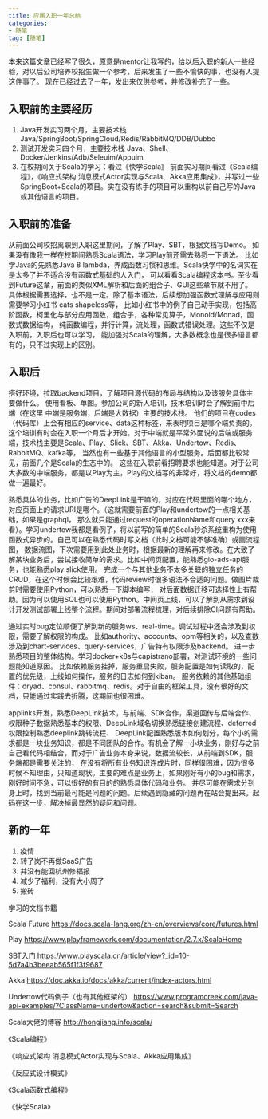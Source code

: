 ```yaml
---
title: 应届入职一年总结
categories:
- 随笔
tag: [随笔]
---
```


   本来这篇文章已经写了很久，原意是mentor让我写的，给以后入职的新人一些经验，对以后公司培养校招生做一个参考，后来发生了一些不愉快的事，也没有人提这件事了。
现在已经过去了一年，发出来仅供参考，并修改补充了一些。

## 入职前的主要经历

1. Java开发实习两个月，主要技术栈 Java/SpringBoot/SpringCloud/Redis/RabbitMQ/DDB/Dubbo
2. 测试开发实习四个月，主要技术栈  Java、Shell、Docker/Jenkins/Adb/Seleuim/Appuim
3. 在校期间关于Scala的学习：看过《快学Scala》
前面实习期间看过《Scala编程》，《响应式架构 消息模式Actor实现与Scala、Akka应用集成》，并写过一些SpringBoot+Scala的项目。实在没有练手的项目可以重构以前自己写的Java或其他语言的项目。

## 入职前的准备

从前面公司校招离职到入职这里期间，了解了Play、SBT，根据文档写Demo。
如果没有像我一样在校期间熟悉Scala语法，学习Play前还需去熟悉一下语法。
比如学Java的先熟悉Java 8 lambda，养成函数习惯和思维。Scala快学中的名词实在是太多了并不适合没有函数式基础的人入门，
可以看看Scala编程这本书。至少看到Future这章，前面的类似XML解析和后面的组合子、GUI这些章节就不用了。
具体根据需要选择，也不是一定。除了基本语法，后续想加强函数式理解与应用则需要学习小红书 cats shapeless等，
比如小红书中的例子自己动手实现，包括高阶函数，柯里化与部分应用函数，组合子，各种常见算子，Monoid/Monad，函数式数据结构，
纯函数编程，并行计算，流处理，函数式错误处理。这些不仅是入职前，入职后也可以学习，
能加强对Scala的理解，大多数概念也是很多语言都有的，只不过实现上的区别。

## 入职后

搭好环境，拉取backend项目，了解项目源代码的布局与结构以及该服务具体主要做什么。
使用看板、单图。参加公司的新人培训，技术培训时会了解到前中后端（在这里 中端是服务端，后端是大数据）主要的技术栈。
他们的项目在codes（代码库）上会有相应的service、data这种标签，来表明项目是哪个端负责的。
这个培训有时会在入职一个月后才开始。对于中端就是平常外面说的后端或服务端，技术栈主要是Scala、Play、Slick、SBT、Akka、Undertow、Redis、RabbitMQ、kafka等，
当然也有一些基于其他语言的小型服务。后面都比较常见，前面几个是Scala的生态中的。
这些在入职前看招聘要求也能知道。对于公司大多数的中端服务，都是以Play为主，Play的文档写的非常好，将文档的demo都做一遍最好。

熟悉具体的业务，比如广告的DeepLink是干嘛的，对应在代码里面的哪个地方，对应页面上的请求URI是哪个。（这就需要前面的Play和undertow的一点相关基础，如果是graphql，
那么就只能通过request的operationName和query xxx来看）。学习undertow我都是看例子，将以前写的简单的Scala秒杀系统重构为使用函数式异步的。自己可以在熟悉代码时写文档（此时文档可能不够准确）或画流程图，
数据流图，下次需要用到此处业务时，根据最新的理解再来修改。在大致了解某块业务后，尝试接收简单的需求。比如中间页配置，能熟悉gio-ads-api服务，也能熟悉play slick使用。
完成一个与其他业务不太多关联的独立任务的CRUD，在这个时候会比较艰难，代码review时很多语法不合适的问题。做图片裁剪时需要使用Python，可以熟悉一下脚本编写，
对后面数据迁移可选择性上有帮助。因为可以使用SQL也可以使用Python。中间页上线，可以了解到从需求到设计开发测试部署上线整个流程。期间对部署流程梳理，对后续排除CI问题有帮助。

通过实时bug定位顺便了解到新的服务ws、real-time。调试过程中还会涉及到权限，需要了解权限的构成。
比如authority、accounts、opm等相关的，以及查数涉及到chart-services、query-services，广告特有权限涉及backend。
进一步熟悉项目的整体结构。学习docker+k8s与capistrano部署，对测试环境的一些问题能知道原因。
比如依赖服务挂掉，服务重启失败，服务配置是如何读取的，配置的优先级，上线如何操作，服务的日志如何到kiban。
服务依赖的其他基础组件：dryad、consul、rabbitmq、redis。对于自由的框架工具，没有很好的文档，只能通过实践去折腾，这期间也很困难。

applinks开发，熟悉DeepLink技术，与前端、SDK合作，渠道回传与后端合作、权限种子数据熟悉基本的权限、DeepLink域名切换熟悉链接创建流程、deferred权限控制熟悉deeplink跳转流程、
DeepLink配置熟悉版本如何划分，每个小的需求都是一块业务知识，都是不同团队的合作。有机会了解一小块业务，刚好与之前自己看代码相结合，而对于广告业务本身来说，数据流较长，从前端到SDK，服务端都是需要关注的，
在没有将所有业务知识连成片时，同样很困难，因为很多时候不知理由，只知道现状。主要的难点是业务上，如果刚好有小的bug和需求，刚好时间不急，可以很好的有目的的熟悉具体代码和业务。
并尽可能在需求分到身上时，找到当前最可能是问题的问题。后续遇到隐藏的问题再在站会提出来。起码在这一步，解决掉最显然的疑问和问题。

## 新的一年
    
1. 疫情
2. 转了岗不再做SaaS广告
3. 并没有能回杭州修福报
4. 减少了福利，没有大小周了
5. 搬砖

学习的文档书籍

Scala Future https://docs.scala-lang.org/zh-cn/overviews/core/futures.html

Play https://www.playframework.com/documentation/2.7.x/ScalaHome
 
SBT入门 https://www.playscala.cn/article/view?_id=10-5d7a4b3beeab565f1f3f9687

Akka https://doc.akka.io/docs/akka/current/index-actors.html
 
Undertow代码例子（也有其他框架的） https://www.programcreek.com/java-api-examples/?ClassName=undertow&action=search&submit=Search

Scala大佬的博客 http://hongjiang.info/scala/

《Scala编程》

《响应式架构 消息模式Actor实现与Scala、Akka应用集成》

《反应式设计模式》

《Scala函数式编程》

《快学Scala》
